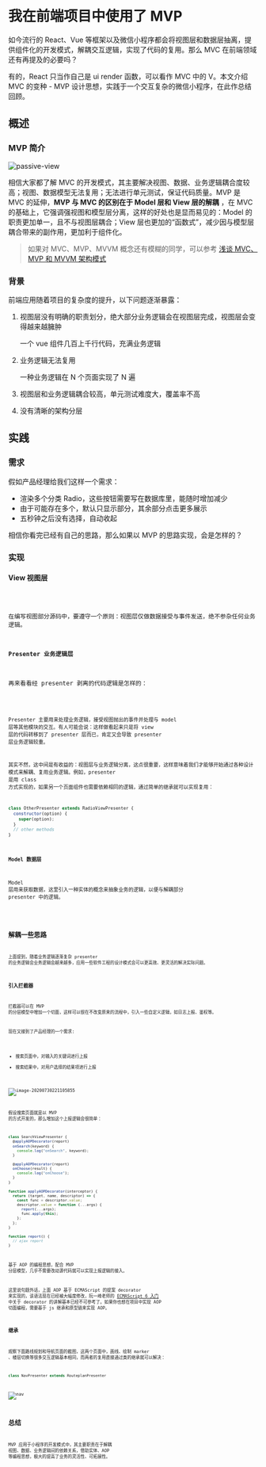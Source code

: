 # 我在前端项目中使用了 MVP

如今流行的 React、Vue 等框架以及微信小程序都会将视图层和数据层抽离，提供组件化的开发模式，解耦交互逻辑，实现了代码的复用。那么 MVC 在前端领域还有再提及的必要吗？

有的，React 只当作自己是 ui render 函数，可以看作 MVC 中的 V。本文介绍 MVC 的变种 - MVP 设计思想，实践于一个交互复杂的微信小程序，在此作总结回顾。

## 概述

### MVP 简介

![passive-view](./mvp.assets/passive-view.png)

相信大家都了解 MVC 的开发模式，其主要解决视图、数据、业务逻辑耦合度较高；视图、数据模型无法复用；无法进行单元测试，保证代码质量。MVP 是 MVC 的延伸，**MVP 与 MVC 的区别在于 Model 层和 View 层的解耦** ，在 MVC 的基础上，它强调强视图和模型层分离，这样的好处也是显而易见的：Model 的职责更加单一，且不与视图层耦合；View 层也更加的“函数式”，减少因与模型层耦合带来的副作用，更加利于组件化。

> 如果对 MVC、MVP、MVVM 概念还有模糊的同学，可以参考 [浅谈 MVC、MVP 和 MVVM 架构模式](https://draveness.me/mvx/)

### 背景

前端应用随着项目的复杂度的提升，以下问题逐渐暴露：

1. 视图层没有明确的职责划分，绝大部分业务逻辑会在视图层完成，视图层会变得越来越臃肿

   一个 vue 组件几百上千行代码，充满业务逻辑

2. 业务逻辑无法复用

   一种业务逻辑在 N 个页面实现了 N 遍

3. 视图层和业务逻辑耦合较高，单元测试难度大，覆盖率不高

4. 没有清晰的架构分层

## 实践

### 需求

假如产品经理给我们这样一个需求：

- 渲染多个分类 Radio，这些按钮需要写在数据库里，能随时增加减少
- 由于可能存在多个，默认只显示部分，其余部分点击更多展示
- 五秒钟之后没有选择，自动收起

相信你看完已经有自己的思路，那么如果以 MVP 的思路实现，会是怎样的？

### 实现

#### View 视图层

<code src="./mvp_code/view.jsx" />

在编写视图部分源码中，要遵守一个原则：视图层仅做数据接受与事件发送，绝不参杂任何业务逻辑。

#### Presenter 业务逻辑层

再来看看经 presenter 剥离的代码逻辑是怎样的：

<code src="./mvp_code/presenter_view.jsx" />

Presenter 主要用来处理业务逻辑，接受视图抛出的事件并处理与 model 层等其他模块的交互。有人可能会说：这样做看起来只是将 view 层的代码转移到了 presenter 层而已，肯定又会导致 presenter 层业务逻辑较重。

其实不然，这中间是有收益的：视图层与业务逻辑分离，这点很重要，这样意味着我们才能够开始通过各种设计模式来解耦、复用业务逻辑。例如，presenter 是用 class 方式实现的，如果另一个页面组件也需要依赖相同的逻辑，通过简单的继承就可以实现复用：

```js
class OtherPresenter extends RadioViewPresenter {
  constructor(option) {
    super(option);
  }
  // other methods
}
```

#### Model 数据层

Model 层用来获取数据，这里引入一种实体的概念来抽象业务的逻辑，以便与解耦部分 presenter 中的逻辑。

<code src="./mvp_code/model_presenter_view.jsx" />

## 解耦一些思路

上面提到，随着业务逻辑逐渐复杂 presenter 的业务逻辑会业务逻辑会越来越多，应用一些软件工程的设计模式会可以更高效、更灵活的解决实际问题。

### 引入拦截器

拦截器可以在 MVP 的分层模型中增加一个切面，这样可以很在不改变原来的流程中，引入一些自定义逻辑，如日志上报、鉴权等。

现在又接到了产品经理的一个需求:

- 搜索页面中，对输入的关键词进行上报
- 搜索结果中，对用户选择的结果项进行上报

![image-20200730221105855](./mvp.assets/image-20200730221105855.png)

假设搜索页面就是以 MVP 的方式开发的，那么增加这个上报逻辑会很简单：

```js
class SearchViewPresenter {
  @applyAOPDecorator(report)
  onSearch(keyword) {
    console.log("onSearch", keyword);
  }

  @applyAOPDecorator(report)
  onChoose(result) {
    console.log("onChoose");
  }
}

function applyAOPDecorator(interceptor) {
  return (target, name, descriptor) => {
    const func = descriptor.value;
    descriptor.value = function (...args) {
      report(...args);
      func.apply(this);
    };
  };
}

function report() {
  // ajax report
}
```

基于 AOP 的编程思想，配合 MVP 分层模型，几乎不需要改动源代码就可以实现上报逻辑的接入。

这里说句题外话，上面 AOP 基于 ECMAScript 的提案 decorator 来实现的，该语法现在已经被大幅度修改，阮一峰老师的 [ECMAScript 6 入门](https://es6.ruanyifeng.com/#docs/decorator) 中关于 decorator 的讲解基本已经不可参考了。如果你也想在项目中实现 AOP 切面编程，需要基于 js 继承和原型链来实现 AOP。

### 继承

观察下面路线规划和导航页面的截图，这两个页面中，画线、绘制 marker 、楼层切换等很多交互逻辑基本相同，而两者的复用直接通过类的继承就可以解决：

```js
class NavPresenter extends RouteplanPresenter
```

![nav](./mvp.assets/nav.png)

## 总结

MVP 应用于小程序的开发模式中，其主要职责在于解耦 视图、数据、业务逻辑间的依赖关系，借助实体、AOP 等编程思想，极大的提高了业务的灵活性、可拓展性。
